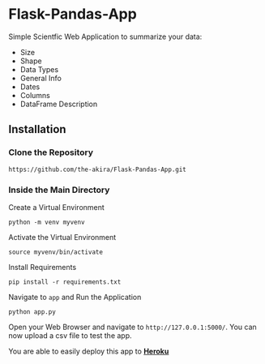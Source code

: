 # Flask-Pandas-App

Simple Scientfic Web Application to summarize your data: 

- Size
- Shape
- Data Types
- General Info
- Dates
- Columns
- DataFrame Description

## Installation

### Clone the Repository

```
https://github.com/the-akira/Flask-Pandas-App.git
```

### Inside the Main Directory

Create a Virtual Environment

```
python -m venv myvenv
```

Activate the Virtual Environment

```
source myvenv/bin/activate
```

Install Requirements

```
pip install -r requirements.txt
```

Navigate to `app` and Run the Application

```
python app.py
```

Open your Web Browser and navigate to `http://127.0.0.1:5000/`. You can now upload a csv file to test the app.

You are able to easily deploy this app to **[Heroku](https://www.heroku.com)**
